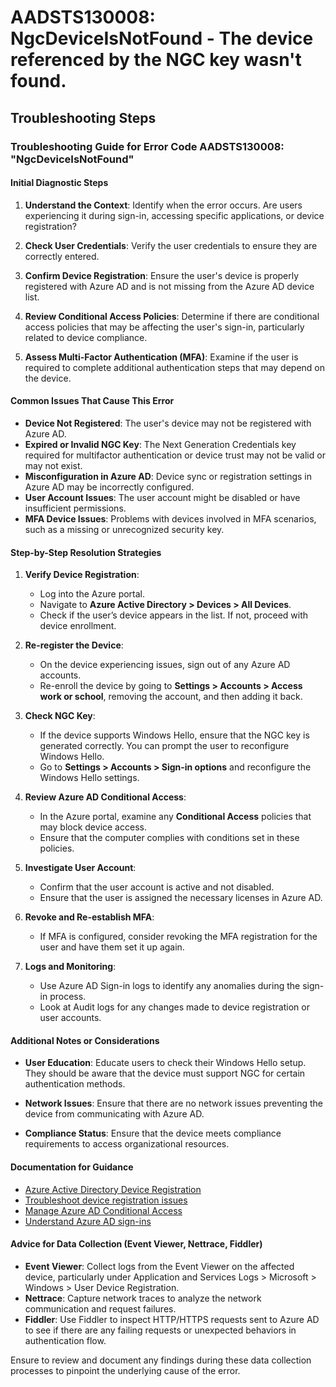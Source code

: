 
# AADSTS130008: NgcDeviceIsNotFound - The device referenced by the NGC key wasn't found.


## Troubleshooting Steps
### Troubleshooting Guide for Error Code AADSTS130008: "NgcDeviceIsNotFound"

#### Initial Diagnostic Steps
1. **Understand the Context**: Identify when the error occurs. Are users experiencing it during sign-in, accessing specific applications, or device registration?
  
2. **Check User Credentials**: Verify the user credentials to ensure they are correctly entered.

3. **Confirm Device Registration**: Ensure the user's device is properly registered with Azure AD and is not missing from the Azure AD device list.

4. **Review Conditional Access Policies**: Determine if there are conditional access policies that may be affecting the user's sign-in, particularly related to device compliance.

5. **Assess Multi-Factor Authentication (MFA)**: Examine if the user is required to complete additional authentication steps that may depend on the device.

#### Common Issues That Cause This Error
- **Device Not Registered**: The user's device may not be registered with Azure AD.
- **Expired or Invalid NGC Key**: The Next Generation Credentials key required for multifactor authentication or device trust may not be valid or may not exist.
- **Misconfiguration in Azure AD**: Device sync or registration settings in Azure AD may be incorrectly configured.
- **User Account Issues**: The user account might be disabled or have insufficient permissions.
- **MFA Device Issues**: Problems with devices involved in MFA scenarios, such as a missing or unrecognized security key.

#### Step-by-Step Resolution Strategies
1. **Verify Device Registration**:
   - Log into the Azure portal.
   - Navigate to **Azure Active Directory > Devices > All Devices**.
   - Check if the user’s device appears in the list. If not, proceed with device enrollment.

2. **Re-register the Device**:
   - On the device experiencing issues, sign out of any Azure AD accounts.
   - Re-enroll the device by going to **Settings > Accounts > Access work or school**, removing the account, and then adding it back.

3. **Check NGC Key**:
   - If the device supports Windows Hello, ensure that the NGC key is generated correctly. You can prompt the user to reconfigure Windows Hello.
   - Go to **Settings > Accounts > Sign-in options** and reconfigure the Windows Hello settings.

4. **Review Azure AD Conditional Access**:
   - In the Azure portal, examine any **Conditional Access** policies that may block device access.
   - Ensure that the computer complies with conditions set in these policies.

5. **Investigate User Account**:
   - Confirm that the user account is active and not disabled.
   - Ensure that the user is assigned the necessary licenses in Azure AD.

6. **Revoke and Re-establish MFA**:
   - If MFA is configured, consider revoking the MFA registration for the user and have them set it up again.

7. **Logs and Monitoring**:
   - Use Azure AD Sign-in logs to identify any anomalies during the sign-in process.
   - Look at Audit logs for any changes made to device registration or user accounts.

#### Additional Notes or Considerations
- **User Education**: Educate users to check their Windows Hello setup. They should be aware that the device must support NGC for certain authentication methods.
  
- **Network Issues**: Ensure that there are no network issues preventing the device from communicating with Azure AD.

- **Compliance Status**: Ensure that the device meets compliance requirements to access organizational resources.

#### Documentation for Guidance
- [Azure Active Directory Device Registration](https://docs.microsoft.com/en-us/azure/active-directory/devices/overview)
- [Troubleshoot device registration issues](https://docs.microsoft.com/en-us/azure/active-directory/devices/troubleshoot-device-registration)
- [Manage Azure AD Conditional Access](https://docs.microsoft.com/en-us/azure/active-directory/conditional-access/overview)
- [Understand Azure AD sign-ins](https://docs.microsoft.com/en-us/azure/active-directory/reports-monitoring/conceptsignins)

#### Advice for Data Collection (Event Viewer, Nettrace, Fiddler)
- **Event Viewer**: Collect logs from the Event Viewer on the affected device, particularly under Application and Services Logs > Microsoft > Windows > User Device Registration.
- **Nettrace**: Capture network traces to analyze the network communication and request failures.
- **Fiddler**: Use Fiddler to inspect HTTP/HTTPS requests sent to Azure AD to see if there are any failing requests or unexpected behaviors in authentication flow.

Ensure to review and document any findings during these data collection processes to pinpoint the underlying cause of the error.